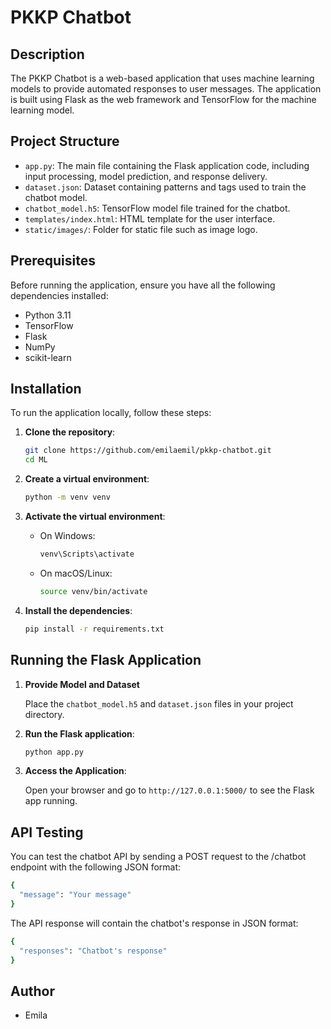 # PKKP Chatbot

## Description

The PKKP Chatbot is a web-based application that uses machine learning models to provide automated responses to user messages. The application is built using Flask as the web framework and TensorFlow for the machine learning model.

## Project Structure

- `app.py`: The main file containing the Flask application code, including input processing, model prediction, and response delivery.
- `dataset.json`: Dataset containing patterns and tags used to train the chatbot model.
- `chatbot_model.h5`: TensorFlow model file trained for the chatbot.
- `templates/index.html`: HTML template for the user interface.
- `static/images/`: Folder for static file such as image logo.

## Prerequisites

Before running the application, ensure you have all the following dependencies installed:

- Python 3.11
- TensorFlow
- Flask
- NumPy
- scikit-learn

## Installation

To run the application locally, follow these steps:

1. **Clone the repository**:

   ```bash
   git clone https://github.com/emilaemil/pkkp-chatbot.git
   cd ML
   ```

2. **Create a virtual environment**:

   ```bash
   python -m venv venv
   ```

3. **Activate the virtual environment**:

   - On Windows:

     ```bash
     venv\Scripts\activate
     ```

   - On macOS/Linux:

     ```bash
     source venv/bin/activate
     ```

4. **Install the dependencies**:

   ```bash
   pip install -r requirements.txt
   ```

## Running the Flask Application

1. **Provide Model and Dataset**

   Place the `chatbot_model.h5` and `dataset.json` files in your project directory.

2. **Run the Flask application**:

   ```bash
   python app.py
   ```

3. **Access the Application**:

   Open your browser and go to `http://127.0.0.1:5000/` to see the Flask app running.

## API Testing

You can test the chatbot API by sending a POST request to the /chatbot endpoint with the following JSON format:

```bash
{
  "message": "Your message"
}
```

The API response will contain the chatbot's response in JSON format:

```bash
{
  "responses": "Chatbot's response"
}
```

## Author

- Emila
